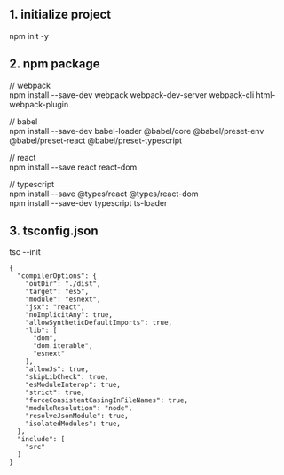 ## 1. initialize project
npm init -y
## 2. npm package
// webpack  
npm install --save-dev webpack webpack-dev-server webpack-cli html-webpack-plugin  

// babel   
npm install --save-dev babel-loader @babel/core @babel/preset-env @babel/preset-react @babel/preset-typescript   

// react  
npm install --save react react-dom   

// typescript  
npm install --save @types/react @types/react-dom   
npm install --save-dev typescript ts-loader  

## 3. tsconfig.json
tsc --init  
```
{
  "compilerOptions": {
    "outDir": "./dist",
    "target": "es5",
    "module": "esnext",
    "jsx": "react",
    "noImplicitAny": true,
    "allowSyntheticDefaultImports": true,
    "lib": [
      "dom",
      "dom.iterable",
      "esnext"
    ],
    "allowJs": true,
    "skipLibCheck": true,
    "esModuleInterop": true,
    "strict": true,
    "forceConsistentCasingInFileNames": true,
    "moduleResolution": "node",
    "resolveJsonModule": true,
    "isolatedModules": true,
  },
  "include": [
    "src"
  ]
}
```
